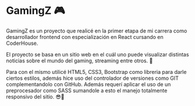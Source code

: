 
# GamingZ 🎮

GamingZ es un proyecto que realicé en la primer etapa de mi carrera como desarrollador frontend con especialización en React cursando en CoderHouse. 

El proyecto se basa en un sitio web en el cuál uno puede visualizar distintas noticias sobre el mundo del gaming, streaming entre otros. 🤯

Para con el mismo utilicé HTML5, CSS3, Bootstrap como libreria para darle ciertos estilos, además hice uso del controlador de versiones como GIT complementandolo con GitHub. Además requerí aplicar  el uso de un preprocesador como SASS sumandole a esto el manejo totalmente responsivo del sitio. 😎👾
